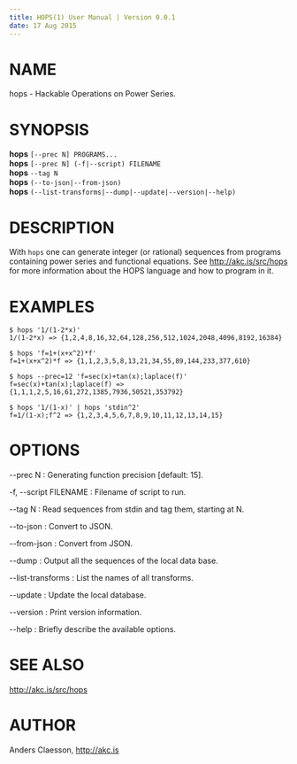 ```yaml
---
title: HOPS(1) User Manual | Version 0.0.1
date: 17 Aug 2015
---
```


# NAME

hops - Hackable Operations on Power Series.

# SYNOPSIS

**hops** `[--prec N] PROGRAMS...`  
**hops** `[--prec N] (-f|--script) FILENAME`  
**hops** `--tag N`  
**hops** `(--to-json|--from-json)`  
**hops** `(--list-transforms|--dump|--update|--version|--help)`

# DESCRIPTION

With `hops` one can generate integer (or rational) sequences from
programs containing power series and functional equations. See
<http://akc.is/src/hops> for more information about the HOPS
language and how to program in it.

# EXAMPLES

```
$ hops '1/(1-2*x)'
1/(1-2*x) => {1,2,4,8,16,32,64,128,256,512,1024,2048,4096,8192,16384}

$ hops 'f=1+(x+x^2)*f'
f=1+(x+x^2)*f => {1,1,2,3,5,8,13,21,34,55,89,144,233,377,610}

$ hops --prec=12 'f=sec(x)+tan(x);laplace(f)'
f=sec(x)+tan(x);laplace(f) => {1,1,1,2,5,16,61,272,1385,7936,50521,353792}

$ hops '1/(1-x)' | hops 'stdin^2'
f=1/(1-x);f^2 => {1,2,3,4,5,6,7,8,9,10,11,12,13,14,15}
```

# OPTIONS

--prec N
:   Generating function precision [default: 15].

-f, --script FILENAME
:   Filename of script to run.

--tag N
:   Read sequences from stdin and tag them, starting at N.

--to-json
:   Convert to JSON.

--from-json
:   Convert from JSON.

--dump
:   Output all the sequences of the local data base.

--list-transforms
:   List the names of all transforms.

--update
:   Update the local database.

--version
:   Print version information.

--help
:   Briefly describe the available options.

# SEE ALSO
<http://akc.is/src/hops>

# AUTHOR

Anders Claesson, <http://akc.is>
